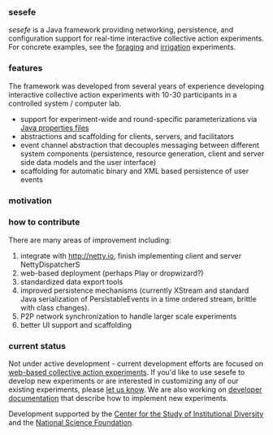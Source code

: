 ### sesefe
_sesefe_ is a Java framework providing networking, persistence, and configuration support for real-time interactive
collective action experiments. For concrete examples, see the [foraging](https://bitbucket.org/virtualcommons/foraging)
and [irrigation](https://bitbucket.org/virtualcommons/irrigation) experiments. 

### features
The framework was developed from several years of experience developing interactive collective action experiments with
10-30 participants in a controlled system / computer lab. 

- support for experiment-wide and round-specific parameterizations via [Java properties files](http://docs.oracle.com/javase/7/docs/api/java/util/Properties.html)
- abstractions and scaffolding for clients, servers, and facilitators
- event channel abstraction that decouples messaging between different system components (persistence, resource
  generation, client and server side data models and the user interface)
- scaffolding for automatic binary and XML based persistence of user events

### motivation

### how to contribute
There are many areas of improvement including:

1. integrate with http://netty.io, finish implementing client and server NettyDispatcherS
2. web-based deployment (perhaps Play or dropwizard?)
3. standardized data export tools
4. improved persistence mechanisms (currently XStream and standard Java serialization of PersistableEvents in a time ordered stream, brittle with class changes).
5. P2P network synchronization to handle larger scale experiments
6. better UI support and scaffolding

### current status
Not under active development - current development efforts are focused on [web-based collective action experiments](https://bitbucket.org/virtualcommons/vcweb). If you'd like to use sesefe to develop new experiments or are interested in customizing any of our existing experiments, please [let us know](http://vcweb.asu.edu/contact). 
We are also working on [developer documentation](https://bitbucket.org/virtualcommons/sesefe/wiki/Home) that describe how to implement new experiments.

Development supported by the [Center for the Study of Institutional Diversity](http://csid.asu.edu) and the [National Science Foundation](http://nsf.gov).
